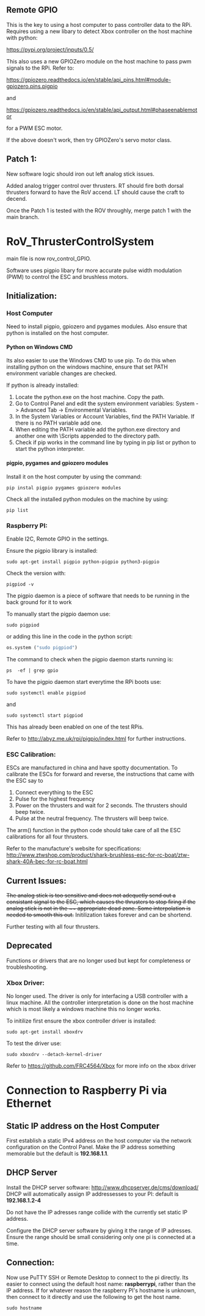 ## Remote GPIO
This is the key to using a host computer to pass controller data to the RPi. 
Requires using a new libary to detect Xbox controller on the host machine with python:

https://pypi.org/project/inputs/0.5/

This also uses a new GPIOZero module on the host machine to pass pwm signals to the RPi.
Refer to:

https://gpiozero.readthedocs.io/en/stable/api_pins.html#module-gpiozero.pins.pigpio

and 

https://gpiozero.readthedocs.io/en/stable/api_output.html#phaseenablemotor

for a PWM ESC motor. 

If the above doesn't work, then try GPIOZero's servo motor class.

## Patch 1:

New software logic should iron out left analog stick issues. 

Added analog trigger control over thrusters. RT should fire both dorsal thrusters forward to have the RoV accend. LT should cause the craft to decend. 

Once the Patch 1 is tested with the ROV throughly, merge patch 1 with the main branch.


# RoV_ThrusterControlSystem

main file is now rov_control_GPIO. 

Software uses pigpio libary for more accurate pulse width modulation (PWM) to control the ESC and brushless motors.

## Initialization:

### Host Computer
Need to install pigpio, gpiozero and pygames modules.
Also ensure that python is installed on the host computer.

#### Python on Windows CMD
Its also easier to use the Windows CMD to use pip. 
To do this when installing python on the windows machine, ensure that set PATH environment variable changes are checked. 

If python is already installed:
1. Locate the python.exe on the host machine. Copy the path.
2. Go to Control Panel and edit the system environment variables: System -> Advanced Tab -> Environmental Variables.
3. In the System Variables or Account Variables, find the PATH Variable. If there is no PATH variable add one.
4. When editing the PATH variable add the python.exe directory and another one with \Scripts appended to the directory path.
5. Check if pip works in the command line by typing in pip list or python to start the python interpreter. 

#### pigpio, pygames and gpiozero modules
Install it on the host computer by using the command:
```
pip instal pigpio pygames gpiozero modules
```
Check all the installed python modules on the machine by using:
```
pip list
```

### Raspberry PI:
Enable I2C, Remote GPIO in the settings.

Ensure the pigpio library is installed:
```
sudo apt-get install pigpio python-pigpio python3-pigpio
```
Check the version with:
```
pigpiod -v
```
The pigpio daemon is a piece of software that needs to be running in the back ground for it to work

To manually start the pigpio daemon use:
```
sudo pigpiod
```
or adding this line in the code in the python script:
```python
os.system ("sudo pigpiod")
```
The command to check when the pigpio daemon starts running is:
```
ps  -ef | grep gpio
```

To have the pigpio daemon start everytime the RPi boots use:
```
sudo systemctl enable pigpiod
```
and
```
sudo systemctl start pigpiod
```
This has already been enabled on one of the test RPis.

Refer to http://abyz.me.uk/rpi/pigpio/index.html for further instructions.

### ESC Calibration:
ESCs are manufactured in china and have spotty documentation.
To calibrate the ESCs for forward and reverse, the instructions that came with the ESC say to
1. Connect everything to the ESC 
2. Pulse for the highest frequency
3. Power on the thrusters and wait for 2 seconds. The thrusters should beep twice.
4. Pulse at the neutral frequency. The thrusters will beep twice.

The arm() function in the python code should take care of all the ESC calibrations for all four thrusters. 

Refer to the manufacture's website for specifications: http://www.ztwshop.com/product/shark-brushless-esc-for-rc-boat/ztw-shark-40A-bec-for-rc-boat.html

## Current Issues:
  
~~The analog stick is too sensitive and does not adequetly send out a consistant signal to the ESC, which causes the thrusters to stop firing if the analog stick is not in the ~~ appropriate dead zone. Some interpolation is needed to smooth this out.~~
Initilization takes forever and can be shortend.

Further testing with all four thrusters.

## Deprecated
Functions or drivers that are no longer used but kept for completeness or troubleshooting.
### Xbox Driver:

No longer used. The driver is only for interfacing a USB controller with a linux machine. All the controller interpretation is done on the host machine which is most likely a windows machine this no longer works. 

To initilize first ensure the xbox controller driver is installed:

```
sudo apt-get install xboxdrv
```

To test the driver use:
```
sudo xboxdrv --detach-kernel-driver
```

Refer to https://github.com/FRC4564/Xbox for more info on the xbox driver

# Connection to Raspberry Pi via Ethernet

## Static IP address on the Host Computer

First establish a static IPv4 address on the host computer via the network configuration on the Control Panel.
Make the IP address something memorable but the default is **192.168.1.1**.

## DHCP Server
Install the DHCP server software:
http://www.dhcpserver.de/cms/download/
DHCP will automatically assign IP addressesses to your PI: default is **192.168.1.2-4**

Do not have the IP adresses range collide with the currently set static IP address.

Configure the DHCP server software by giving it the range of IP adresses. Ensure the range should be small considering only one pi is connected at a time. 

## Connection:
Now use PuTTY SSH or Remote Desktop to connect to the pi directly. Its easier to connect using the default host name: **raspberrypi**, rather than the IP address. If for whatever reason the raspberry PI's hostname is unknown, then connect to it directly and use the following to get the host name.
```
sudo hostname
```
